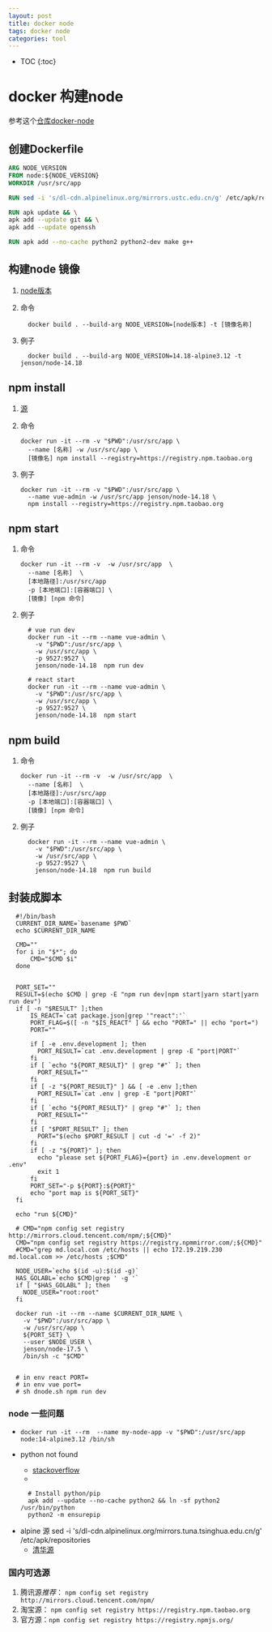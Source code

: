 ```yaml
---
layout: post
title: docker node
tags: docker node
categories: tool
---
```


* TOC
{:toc}

# docker 构建node

参考这个[仓库docker-node](https://github.com/miss55/docker-node/blob/main/README-zh.md)

## 创建Dockerfile

```Dockerfile
ARG NODE_VERSION
FROM node:${NODE_VERSION}
WORKDIR /usr/src/app

RUN sed -i 's/dl-cdn.alpinelinux.org/mirrors.ustc.edu.cn/g' /etc/apk/repositories

RUN apk update && \
apk add --update git && \
apk add --update openssh

RUN apk add --no-cache python2 python2-dev make g++
```

## 构建node 镜像
<!-- docker build --build-arg request_domain=mydomain Dockerfile -->
1. [node版本](https://hub.docker.com/_/node?tab=tags)
1. 命令

    ```shell
      docker build . --build-arg NODE_VERSION=[node版本] -t [镜像名称]
    ```

1. 例子

    ```shell
      docker build . --build-arg NODE_VERSION=14.18-alpine3.12 -t jenson/node-14.18
    ```

## npm install

1. [源](https://www.cnblogs.com/steven-yang/p/12317646.html)
1. 命令

    ```shell
    docker run -it --rm -v "$PWD":/usr/src/app \
      --name [名称] -w /usr/src/app \
      [镜像名] npm install --registry=https://registry.npm.taobao.org
    ```

1. 例子

    ```shell
    docker run -it --rm -v "$PWD":/usr/src/app \
      --name vue-admin -w /usr/src/app jenson/node-14.18 \
      npm install --registry=https://registry.npm.taobao.org
    ```

## npm start

1. 命令

    ```shell
    docker run -it --rm -v  -w /usr/src/app  \
      --name [名称]  \
      [本地路径]:/usr/src/app
      -p [本地端口]:[容器端口] \
      [镜像] [npm 命令]
    ```

1. 例子

    ```shell
      # vue run dev
      docker run -it --rm --name vue-admin \
        -v "$PWD":/usr/src/app \
        -w /usr/src/app \
        -p 9527:9527 \
        jenson/node-14.18  npm run dev
      
      # react start
      docker run -it --rm --name vue-admin \
        -v "$PWD":/usr/src/app \
        -w /usr/src/app \
        -p 9527:9527 \
        jenson/node-14.18  npm start
    ```

## npm build

1. 命令

    ```shell
    docker run -it --rm -v  -w /usr/src/app  \
      --name [名称]  \
      [本地路径]:/usr/src/app
      -p [本地端口]:[容器端口] \
      [镜像] [npm 命令]
    ```

1. 例子

    ```shell
      docker run -it --rm --name vue-admin \
        -v "$PWD":/usr/src/app \
        -w /usr/src/app \
        -p 9527:9527 \
        jenson/node-14.18  npm run build
    ```

## 封装成脚本

  ```shell
    #!/bin/bash
    CURRENT_DIR_NAME=`basename $PWD`
    echo $CURRENT_DIR_NAME

    CMD=""
    for i in "$*"; do
        CMD="$CMD $i"
    done


    PORT_SET=""
    RESULT=$(echo $CMD | grep -E "npm run dev|npm start|yarn start|yarn run dev")
    if [ -n "$RESULT" ];then
        IS_REACT=`cat package.json|grep '"react":'`
        PORT_FLAG=$([ -n "$IS_REACT" ] && echo "PORT=" || echo "port=")
        PORT=""

        if [ -e .env.development ]; then
          PORT_RESULT=`cat .env.development | grep -E "port|PORT"`
        fi
        if [ `echo "${PORT_RESULT}" | grep "#"` ]; then
          PORT_RESULT=""
        fi
        if [ -z "${PORT_RESULT}" ] && [ -e .env ];then
          PORT_RESULT=`cat .env | grep -E "port|PORT"`
        fi
        if [ `echo "${PORT_RESULT}" | grep "#"` ]; then
          PORT_RESULT=""
        fi
        if [ "$PORT_RESULT" ]; then
          PORT="$(echo $PORT_RESULT | cut -d '=' -f 2)"
        fi
        if [ -z "${PORT}" ]; then
          echo "please set ${PORT_FLAG}={port} in .env.development or .env"
          exit 1
        fi
        PORT_SET="-p ${PORT}:${PORT}"
        echo "port map is ${PORT_SET}"
    fi

    echo "run ${CMD}"

    # CMD="npm config set registry http://mirrors.cloud.tencent.com/npm/;${CMD}"
    CMD="npm config set registry https://registry.npmmirror.com/;${CMD}"
    #CMD="grep md.local.com /etc/hosts || echo 172.19.219.230  md.local.com >> /etc/hosts ;$CMD"

    NODE_USER=`echo $(id -u):$(id -g)`
    HAS_GOLABL=`echo $CMD|grep ' -g '`
    if [ "$HAS_GOLABL" ]; then
      NODE_USER="root:root"
    fi

    docker run -it --rm --name $CURRENT_DIR_NAME \
      -v "$PWD":/usr/src/app \
      -w /usr/src/app \
      ${PORT_SET} \
      --user $NODE_USER \
      jenson/node-17.5 \
      /bin/sh -c "$CMD"


    # in env react PORT=
    # in env vue port=
    # sh dnode.sh npm run dev
```

### node 一些问题

- ```docker run -it --rm  --name my-node-app -v "$PWD":/usr/src/app  node:14-alpine3.12 /bin/sh```
* python not found
  * [stackoverflow](https://stackoverflow.com/questions/62554991/how-do-i-install-python-on-alpine-linux)
  *

    ```
      # Install python/pip
      apk add --update --no-cache python2 && ln -sf python2 /usr/bin/python
      python2 -m ensurepip
    ```

- alpine 源  sed -i 's/dl-cdn.alpinelinux.org/mirrors.tuna.tsinghua.edu.cn/g' /etc/apk/repositories
  * [清华源](https://mirrors.tuna.tsinghua.edu.cn/help/alpine/)

### 国内可选源

1. 腾讯源*推荐*：  ```npm config set registry http://mirrors.cloud.tencent.com/npm/```
1. 淘宝源：  ```npm config set registry https://registry.npm.taobao.org```
1. 官方源：```npm config set registry https://registry.npmjs.org/```
